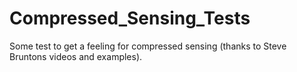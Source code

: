 # Compressed_Sensing_Tests

Some test to get a feeling for compressed sensing (thanks to Steve Bruntons videos and examples).
